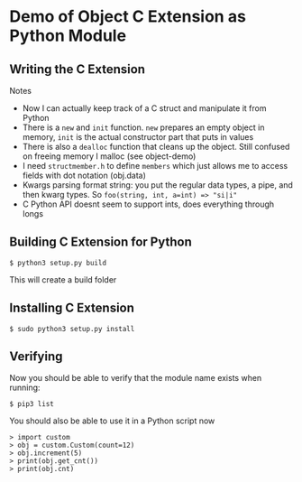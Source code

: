 # Demo of Object C Extension as Python Module

## Writing the C Extension

Notes
- Now I can actually keep track of a C struct and manipulate it from Python
- There is a `new` and `init` function. `new` prepares an empty object in memory, `init` is the actual constructor part that puts in values
- There is also a `dealloc` function that cleans up the object. Still confused on freeing memory I malloc (see object-demo)
- I need `structmember.h` to define `members` which just allows me to access fields with dot notation (obj.data)
- Kwargs parsing format string: you put the regular data types, a pipe, and then kwarg types. So `foo(string, int, a=int) => "si|i"`
- C Python API doesnt seem to support ints, does everything through longs

## Building C Extension for Python
`$ python3 setup.py build`

This will create a build folder

## Installing C Extension
`$ sudo python3 setup.py install`

## Verifying
Now you should be able to verify that the module name exists when running:

`$ pip3 list`

You should also be able to use it in a Python script now
```
> import custom
> obj = custom.Custom(count=12)
> obj.increment(5)
> print(obj.get_cnt())
> print(obj.cnt)
```
